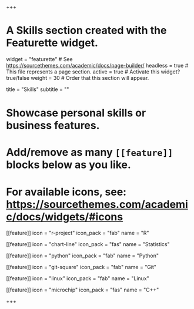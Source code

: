 +++
# A Skills section created with the Featurette widget.
widget = "featurette"  # See https://sourcethemes.com/academic/docs/page-builder/
headless = true  # This file represents a page section.
active = true  # Activate this widget? true/false
weight = 30  # Order that this section will appear.

title = "Skills"
subtitle = ""

# Showcase personal skills or business features.
# 
# Add/remove as many `[[feature]]` blocks below as you like.
# 
# For available icons, see: https://sourcethemes.com/academic/docs/widgets/#icons

[[feature]]
  icon = "r-project"
  icon_pack = "fab"
  name = "R"
  
[[feature]]
  icon = "chart-line"
  icon_pack = "fas"
  name = "Statistics"  
  
[[feature]]
  icon = "python"
  icon_pack = "fab"
  name = "Python"

[[feature]]
  icon = "git-square"
  icon_pack = "fab"
  name = "Git"

[[feature]]
icon = "linux"
icon_pack = "fab"
name = "Linux"

[[feature]]
icon = "microchip"
icon_pack = "fas"
name = "C++"

+++
